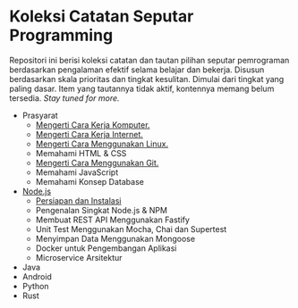 # Koleksi Catatan Seputar Programming

Repositori ini berisi koleksi catatan dan tautan pilihan seputar pemrograman berdasarkan pengalaman efektif selama belajar dan bekerja. Disusun berdasarkan skala prioritas dan tingkat kesulitan. Dimulai dari tingkat yang paling dasar. Item yang tautannya tidak aktif, kontennya memang belum tersedia. *Stay tuned for more.*

- Prasyarat   
  - [Mengerti Cara Kerja Komputer.](komputer/readme.md)
  - [Mengerti Cara Kerja Internet.](internet/readme.md)
  - [Mengerti Cara Menggunakan Linux.](linux/readme.md)
  - Memahami HTML & CSS
  - [Mengerti Cara Menggunakan Git.](git/readme.md)
  - Memahami JavaScript
  - Memahami Konsep Database
- [Node.js](node.js/readme.md)   
  - [Persiapan dan Instalasi](node.js/anoa/readme.md)
  - Pengenalan Singkat Node.js & NPM
  - Membuat REST API Menggunakan Fastify
  - Unit Test Menggunakan Mocha, Chai dan Supertest
  - Menyimpan Data Menggunakan Mongoose
  - Docker untuk Pengembangan Aplikasi
  - Microservice Arsitektur
- Java
- Android
- Python
- Rust
